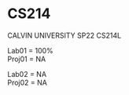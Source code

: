 # CS214

CALVIN UNIVERSITY SP22 CS214L <br/>

Lab01 = 100% <br/>
Proj01 = NA <br/>

Lab02 = NA <br/>
Proj02 = NA <br/>

